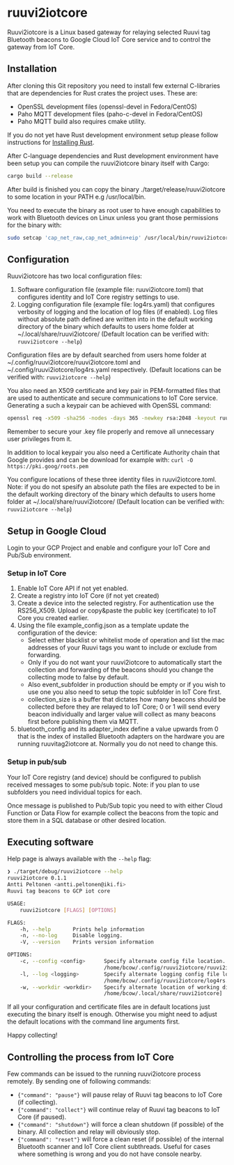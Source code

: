 # ruuvi2iotcore

Ruuvi2iotcore is a Linux based gateway for relaying selected Ruuvi tag Bluetooth beacons to Google Cloud IoT Core service and to control the gateway from IoT Core.

## Installation

After cloning this Git repository you need to install few external C-libraries that are dependencies for Rust crates the project uses. These are:

* OpenSSL development files (openssl-devel in Fedora/CentOS)
* Paho MQTT development files (paho-c-devel in Fedora/CentOS)
* Paho MQTT build also requires cmake utility.

If you do not yet have Rust development environment setup please follow instructions for [Installing Rust](https://rustup.rs/).

After C-language dependencies and Rust development environment have been setup you can compile the ruuvi2iotcore binary itself with Cargo:

```sh
cargo build --release
```

After build is finished you can copy the binary ./target/release/ruuvi2iotcore to some location in your PATH e.g /usr/local/bin.

You need to execute the binary as root user to have enough capabilities to work with Bluetooth devices on Linux unless you grant those permissions for the binary with:

```sh
sudo setcap 'cap_net_raw,cap_net_admin+eip' /usr/local/bin/ruuvi2iotcore
```

## Configuration

Ruuvi2iotcore has two local configuration files:

1. Software configuration file (example file: ruuvi2iotcore.toml) that configures identity and IoT Core registry settings to use.
2. Logging configuration file (example file: log4rs.yaml) that configures verbosity of logging and the location of log files (if enabled). Log files without absolute path defined are written into in the default working directory of the binary which defaults to users home folder at ~/.local/share/ruuvi2iotcore/ (Default location can be verified with: ```ruuvi2iotcore --help```)

Configuration files are by default searched from users home folder at ~/.config/ruuvi2iotcore/ruuvi2iotcore.toml and ~/.config/ruuvi2iotcore/log4rs.yaml respectively. (Default locations can be verified with: ```ruuvi2iotcore --help```)

You also need an X509 certificate and key pair in PEM-formatted files that are used to authenticate and secure communications to IoT Core service. Generating a such a keypair can be achieved with OpenSSL command:

```sh
openssl req -x509 -sha256 -nodes -days 365 -newkey rsa:2048 -keyout ruuvi2iotcore.key -out ruuvi2iotcore.crt
```

Remember to secure your .key file properly and remove all unnecessary user privileges from it.

In addition to local keypair you also need a Certificate Authority chain that Google provides and can be download for example with: ```curl -O https://pki.goog/roots.pem```

You configure locations of these three identity files in ruuvi2iotcore.toml. Note: if you do not spesify an absolute path the files are expected to be in the default working directory of the binary which defaults to users home folder at ~/.local/share/ruuvi2iotcore/ (Default location can be verified with: ```ruuvi2iotcore --help```)

## Setup in Google Cloud

Login to your GCP Project and enable and configure your IoT Core and Pub/Sub environment.

### Setup in IoT Core

1. Enable IoT Core API if not yet enabled.
2. Create a registry into IoT Core (if not yet created)
3. Create a device into the selected registry. For authentication use the RS256_X509. Upload or copy&paste the public key (certificate) to IoT Core you created earlier.
4. Using the file example_config.json as a template update the configuration of the device:
    * Select either blacklist or whitelist mode of operation and list the mac addresses of your Ruuvi tags you want to include or exclude from forwarding.
    * Only if you do not want your ruuvi2iotcore to automatically start the collection and forwarding of the beacons should you change the collecting mode to false by default.
    * Also event_subfolder in production should be empty or if you wish to use one you also need to setup the topic subfolder in IoT Core first.
    * collection_size is a buffer that dictates how many beacons should be collected before they are relayed to IoT Core; 0 or 1 will send every beacon individually and larger value will collect as many beacons first before publishing them via MQTT.
5. bluetooth_config and its adapter_index define a value upwards from 0 that is the index of installed Bluetooth adapters on the hardware you are running ruuvitag2iotcore at. Normally you do not need to change this.

### Setup in pub/sub

Your IoT Core registry (and device) should be configured to publish received messages to some pub/sub topic. Note: if you plan to use subfolders you need individual topics for each.

Once message is published to Pub/Sub topic you need to with either Cloud Function or Data Flow for example collect the beacons from the topic and store them in a SQL database or other desired location.

## Executing software

Help page is always available with the ```--help``` flag:

```sh
❯ ./target/debug/ruuvi2iotcore --help
ruuvi2iotcore 0.1.1
Antti Peltonen <antti.peltonen@iki.fi>
Ruuvi tag beacons to GCP iot core

USAGE:
    ruuvi2iotcore [FLAGS] [OPTIONS]

FLAGS:
    -h, --help       Prints help information
    -n, --no-log     Disable logging.
    -V, --version    Prints version information

OPTIONS:
    -c, --config <config>      Specify alternate config file location. [default:
                               /home/bcow/.config/ruuvi2iotcore/ruuvi2iotcore.toml]
    -l, --log <logging>        Specify alternate logging config file location. [default:
                               /home/bcow/.config/ruuvi2iotcore/log4rs.yaml]
    -w, --workdir <workdir>    Specify alternate location of working directory. [default:
                               /home/bcow/.local/share/ruuvi2iotcore]
```

If all your configuration and certificate files are in default locations just executing the binary itself is enough. Otherwise you might need to adjust the default locations with the command line arguments first.

Happy collecting!

## Controlling the process from IoT Core

Few commands can be issued to the running ruuvi2iotcore process remotely. By sending one of following commands:

* ```{"command": "pause"}``` will pause relay of Ruuvi tag beacons to IoT Core (if collecting).
* ```{"command": "collect"}``` will continue relay of Ruuvi tag beacons to IoT Core (if paused).
* ```{"command": "shutdown"}``` will force a clean shutdown (if possible) of the binary. All collection and relay will obviously stop.
* ```{"command": "reset"}``` will force a clean reset (if possible) of the internal Bluetooth scanner and IoT Core client subthreads. Useful for cases where something is wrong and you do not have console nearby.
